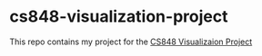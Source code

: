 # cs848-visualization-project

This repo contains my project for the [CS848 Visualizaion Project](https://github.com/lintool/art-science-empirical-cs/blob/main/project-vis.md)
